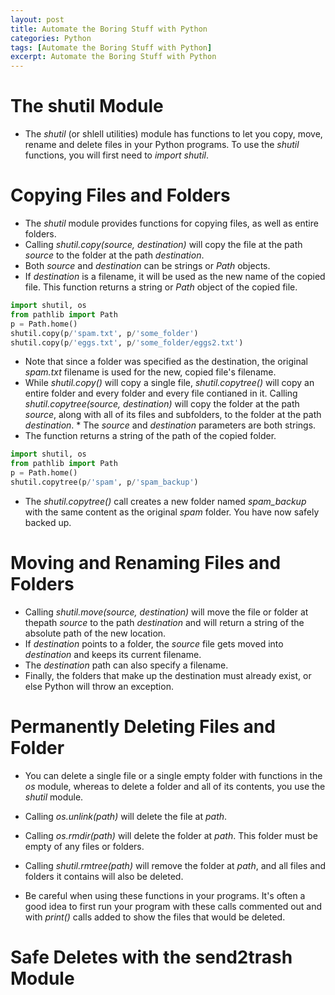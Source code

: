 ```yaml
---
layout: post
title: Automate the Boring Stuff with Python
categories: Python
tags: [Automate the Boring Stuff with Python] 
excerpt: Automate the Boring Stuff with Python
---
```


# The shutil Module 
* The *shutil* (or shlell utilities) module has functions to let you copy, move, rename and delete files in your Python programs. To use the *shutil* functions, you will first need to *import shutil*.

# Copying Files and Folders
* The *shutil* module provides functions for copying files, as well as entire folders. 
* Calling *shutil.copy(source, destination)* will copy the file at the path *source* to the folder at the path *destination*. 
* Both *source* and *destination* can be strings or *Path* objects.
* If *destination* is a filename, it will be used as the new name of the copied file. This function returns a string or *Path* object of the copied file. 

```python
import shutil, os
from pathlib import Path
p = Path.home()
shutil.copy(p/'spam.txt', p/'some_folder')
shutil.copy(p/'eggs.txt', p/'some_folder/eggs2.txt')
```
* Note that since a folder was specified as the destination, the original *spam.txt* filename is used for the new, copied file's filename.
* While *shutil.copy()* will copy a single file, *shutil.copytree()* will copy an entire folder and every folder and every file contianed in it. Calling *shutil.copytree(source, destination)* will copy the folder at the path *source*, along with all of its files and subfolders, to the folder at the path *destination*. * The *source* and *destination* parameters are both strings. 
* The function returns a string of the path of the copied folder.
```python
import shutil, os
from pathlib import Path
p = Path.home()
shutil.copytree(p/'spam', p/'spam_backup')
```
* The *shutil.copytree()* call creates a new folder named *spam_backup* with the same content as the original *spam* folder. You have now safely backed up.

# Moving and Renaming Files and Folders
* Calling *shutil.move(source, destination)* will move the file or folder at thepath *source* to the path *destination* and will return a string of the absolute path of the new location.
* If *destination* points to a folder, the *source* file gets moved into *destination* and keeps its current filename. 
* The *destination* path can also specify a filename. 
* Finally, the folders that make up the destination must already exist, or else Python will throw an exception.

# Permanently Deleting Files and Folder 
* You can delete a single file or a single empty folder with functions in the *os* module, whereas to delete a folder and all of its contents, you use the *shutil* module.
* Calling *os.unlink(path)* will delete the file at *path*.
* Calling *os.rmdir(path)* will delete the folder at *path*. This folder must be empty of any files or folders.
* Calling *shutil.rmtree(path)* will remove the folder at *path*, and all files and folders it contains will also be deleted.

* Be careful when using these functions in your programs. It's often a good idea to first run your program with these calls commented out and with *print()* calls added to show the files that would be deleted.

# Safe Deletes with the send2trash Module

